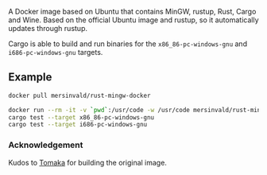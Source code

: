 A Docker image based on Ubuntu that contains MinGW, rustup, Rust, Cargo and Wine.
Based on the official Ubuntu image and rustup, so it automatically updates through rustup.

Cargo is able to build and run binaries for the `x86_86-pc-windows-gnu` and `i686-pc-windows-gnu`
targets.

## Example

```sh
docker pull mersinvald/rust-mingw-docker

docker run --rm -it -v `pwd`:/usr/code -w /usr/code mersinvald/rust-mingw-docker
cargo test --target x86_86-pc-windows-gnu
cargo test --target i686-pc-windows-gnu
```

### Acknowledgement

Kudos to [Tomaka](https://github.com/tomaka) for building the original image.
